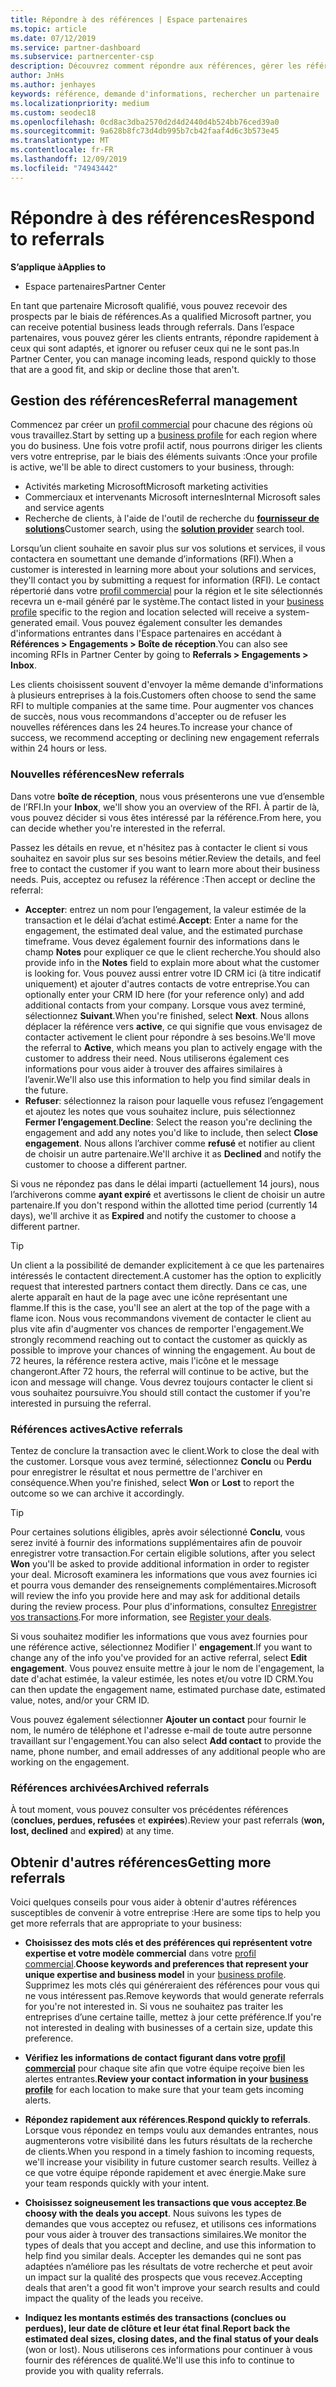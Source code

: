 ```yaml
---
title: Répondre à des références | Espace partenaires
ms.topic: article
ms.date: 07/12/2019
ms.service: partner-dashboard
ms.subservice: partnercenter-csp
description: Découvrez comment répondre aux références, gérer les références nouvelles, existantes et archivées, et obtenir plus de références à l’avenir.
author: JnHs
ms.author: jenhayes
keywords: référence, demande d'informations, rechercher un partenaire
ms.localizationpriority: medium
ms.custom: seodec18
ms.openlocfilehash: 0cd8ac3dba2570d2d4d2440d4b524bb76ced39a0
ms.sourcegitcommit: 9a628b8fc73d4db995b7cb42faaf4d6c3b573e45
ms.translationtype: MT
ms.contentlocale: fr-FR
ms.lasthandoff: 12/09/2019
ms.locfileid: "74943442"
---
```

# <a name="respond-to-referrals"></a><span data-ttu-id="3f5bc-104">Répondre à des références</span><span class="sxs-lookup"><span data-stu-id="3f5bc-104">Respond to referrals</span></span>

<span data-ttu-id="3f5bc-105">**S’applique à**</span><span class="sxs-lookup"><span data-stu-id="3f5bc-105">**Applies to**</span></span>

-  <span data-ttu-id="3f5bc-106">Espace partenaires</span><span class="sxs-lookup"><span data-stu-id="3f5bc-106">Partner Center</span></span>

<span data-ttu-id="3f5bc-107">En tant que partenaire Microsoft qualifié, vous pouvez recevoir des prospects par le biais de références.</span><span class="sxs-lookup"><span data-stu-id="3f5bc-107">As a qualified Microsoft partner, you can receive potential business leads through referrals.</span></span> <span data-ttu-id="3f5bc-108">Dans l’espace partenaires, vous pouvez gérer les clients entrants, répondre rapidement à ceux qui sont adaptés, et ignorer ou refuser ceux qui ne le sont pas.</span><span class="sxs-lookup"><span data-stu-id="3f5bc-108">In Partner Center, you can manage incoming leads, respond quickly to those that are a good fit, and skip or decline those that aren't.</span></span> 

## <a name="referral-management"></a><span data-ttu-id="3f5bc-109">Gestion des références</span><span class="sxs-lookup"><span data-stu-id="3f5bc-109">Referral management</span></span>

<span data-ttu-id="3f5bc-110">Commencez par créer un [profil commercial](create-a-marketing-profile.md) pour chacune des régions où vous travaillez.</span><span class="sxs-lookup"><span data-stu-id="3f5bc-110">Start by setting up a [business profile](create-a-marketing-profile.md) for each region where you do business.</span></span> <span data-ttu-id="3f5bc-111">Une fois votre profil actif, nous pourrons diriger les clients vers votre entreprise, par le biais des éléments suivants :</span><span class="sxs-lookup"><span data-stu-id="3f5bc-111">Once your profile is active, we'll be able to direct customers to your business, through:</span></span>

*  <span data-ttu-id="3f5bc-112">Activités marketing Microsoft</span><span class="sxs-lookup"><span data-stu-id="3f5bc-112">Microsoft marketing activities</span></span>
*  <span data-ttu-id="3f5bc-113">Commerciaux et intervenants Microsoft internes</span><span class="sxs-lookup"><span data-stu-id="3f5bc-113">Internal Microsoft sales and service agents</span></span>
*  <span data-ttu-id="3f5bc-114">Recherche de clients, à l'aide de l'outil de recherche du **[fournisseur de solutions](https://www.microsoft.com/solution-providers/home)**</span><span class="sxs-lookup"><span data-stu-id="3f5bc-114">Customer search, using the **[solution provider](https://www.microsoft.com/solution-providers/home)** search tool.</span></span>

<span data-ttu-id="3f5bc-115">Lorsqu’un client souhaite en savoir plus sur vos solutions et services, il vous contactera en soumettant une demande d’informations (RFI).</span><span class="sxs-lookup"><span data-stu-id="3f5bc-115">When a customer is interested in learning more about your solutions and services, they'll contact you by submitting a request for information (RFI).</span></span> <span data-ttu-id="3f5bc-116">Le contact répertorié dans votre [profil commercial](create-a-marketing-profile.md) pour la région et le site sélectionnés recevra un e-mail généré par le système.</span><span class="sxs-lookup"><span data-stu-id="3f5bc-116">The contact listed in your [business profile](create-a-marketing-profile.md) specific to the region and location selected will receive a system-generated email.</span></span> <span data-ttu-id="3f5bc-117">Vous pouvez également consulter les demandes d'informations entrantes dans l'Espace partenaires en accédant à **Références > Engagements > Boîte de réception**.</span><span class="sxs-lookup"><span data-stu-id="3f5bc-117">You can also see incoming RFIs in Partner Center by going to **Referrals > Engagements > Inbox**.</span></span>

<span data-ttu-id="3f5bc-118">Les clients choisissent souvent d'envoyer la même demande d'informations à plusieurs entreprises à la fois.</span><span class="sxs-lookup"><span data-stu-id="3f5bc-118">Customers often choose to send the same RFI to multiple companies at the same time.</span></span> <span data-ttu-id="3f5bc-119">Pour augmenter vos chances de succès, nous vous recommandons d'accepter ou de refuser les nouvelles références dans les 24 heures.</span><span class="sxs-lookup"><span data-stu-id="3f5bc-119">To increase your chance of success, we recommend accepting or declining new engagement referrals within 24 hours or less.</span></span>

### <a name="new-referrals"></a><span data-ttu-id="3f5bc-120">Nouvelles références</span><span class="sxs-lookup"><span data-stu-id="3f5bc-120">New referrals</span></span>

<span data-ttu-id="3f5bc-121">Dans votre **boîte de réception**, nous vous présenterons une vue d’ensemble de l’RFI.</span><span class="sxs-lookup"><span data-stu-id="3f5bc-121">In your **Inbox**, we'll show you an overview of the RFI.</span></span> <span data-ttu-id="3f5bc-122">À partir de là, vous pouvez décider si vous êtes intéressé par la référence.</span><span class="sxs-lookup"><span data-stu-id="3f5bc-122">From here, you can decide whether you're interested in the referral.</span></span>

<span data-ttu-id="3f5bc-123">Passez les détails en revue, et n'hésitez pas à contacter le client si vous souhaitez en savoir plus sur ses besoins métier.</span><span class="sxs-lookup"><span data-stu-id="3f5bc-123">Review the details, and feel free to contact the customer if you want to learn more about their business needs.</span></span> <span data-ttu-id="3f5bc-124">Puis, acceptez ou refusez la référence :</span><span class="sxs-lookup"><span data-stu-id="3f5bc-124">Then accept or decline the referral:</span></span>

*  <span data-ttu-id="3f5bc-125">**Accepter**: entrez un nom pour l’engagement, la valeur estimée de la transaction et le délai d’achat estimé.</span><span class="sxs-lookup"><span data-stu-id="3f5bc-125">**Accept**: Enter a name for the engagement, the estimated deal value, and the estimated purchase timeframe.</span></span> <span data-ttu-id="3f5bc-126">Vous devez également fournir des informations dans le champ **Notes** pour expliquer ce que le client recherche.</span><span class="sxs-lookup"><span data-stu-id="3f5bc-126">You should also provide info in the **Notes** field to explain more about what the customer is looking for.</span></span> <span data-ttu-id="3f5bc-127">Vous pouvez aussi entrer votre ID CRM ici (à titre indicatif uniquement) et ajouter d'autres contacts de votre entreprise.</span><span class="sxs-lookup"><span data-stu-id="3f5bc-127">You can optionally enter your CRM ID here (for your reference only) and add additional contacts from your company.</span></span> <span data-ttu-id="3f5bc-128">Lorsque vous avez terminé, sélectionnez **Suivant**.</span><span class="sxs-lookup"><span data-stu-id="3f5bc-128">When you're finished, select **Next**.</span></span> <span data-ttu-id="3f5bc-129">Nous allons déplacer la référence vers **active**, ce qui signifie que vous envisagez de contacter activement le client pour répondre à ses besoins.</span><span class="sxs-lookup"><span data-stu-id="3f5bc-129">We'll move the referral to **Active**, which means you plan to actively engage with the customer to address their need.</span></span> <span data-ttu-id="3f5bc-130">Nous utiliserons également ces informations pour vous aider à trouver des affaires similaires à l’avenir.</span><span class="sxs-lookup"><span data-stu-id="3f5bc-130">We'll also use this information to help you find similar deals in the future.</span></span>
*  <span data-ttu-id="3f5bc-131">**Refuser**: sélectionnez la raison pour laquelle vous refusez l’engagement et ajoutez les notes que vous souhaitez inclure, puis sélectionnez **Fermer l’engagement**.</span><span class="sxs-lookup"><span data-stu-id="3f5bc-131">**Decline**: Select the reason you're declining the engagement and add any notes you'd like to include, then select **Close engagement**.</span></span> <span data-ttu-id="3f5bc-132">Nous allons l’archiver comme **refusé** et notifier au client de choisir un autre partenaire.</span><span class="sxs-lookup"><span data-stu-id="3f5bc-132">We'll archive it as **Declined** and notify the customer to choose a different partner.</span></span>

<span data-ttu-id="3f5bc-133">Si vous ne répondez pas dans le délai imparti (actuellement 14 jours), nous l’archiverons comme **ayant expiré** et avertissons le client de choisir un autre partenaire.</span><span class="sxs-lookup"><span data-stu-id="3f5bc-133">If you don't respond within the allotted time period (currently 14 days), we'll archive it as **Expired** and notify the customer to choose a different partner.</span></span>

> [!TIP]
> <span data-ttu-id="3f5bc-134">Un client a la possibilité de demander explicitement à ce que les partenaires intéressés le contactent directement.</span><span class="sxs-lookup"><span data-stu-id="3f5bc-134">A customer has the option to explicitly request that interested partners contact them directly.</span></span> <span data-ttu-id="3f5bc-135">Dans ce cas, une alerte apparaît en haut de la page avec une icône représentant une flamme.</span><span class="sxs-lookup"><span data-stu-id="3f5bc-135">If this is the case, you'll see an alert at the top of the page with a flame icon.</span></span> <span data-ttu-id="3f5bc-136">Nous vous recommandons vivement de contacter le client au plus vite afin d'augmenter vos chances de remporter l'engagement.</span><span class="sxs-lookup"><span data-stu-id="3f5bc-136">We strongly recommend reaching out to contact the customer as quickly as possible to improve your chances of winning the engagement.</span></span> <span data-ttu-id="3f5bc-137">Au bout de 72 heures, la référence restera active, mais l'icône et le message changeront.</span><span class="sxs-lookup"><span data-stu-id="3f5bc-137">After 72 hours, the referral will continue to be active, but the icon and message will change.</span></span> <span data-ttu-id="3f5bc-138">Vous devrez toujours contacter le client si vous souhaitez poursuivre.</span><span class="sxs-lookup"><span data-stu-id="3f5bc-138">You should still contact the customer if you're interested in pursuing the referral.</span></span>

### <a name="active-referrals"></a><span data-ttu-id="3f5bc-139">Références actives</span><span class="sxs-lookup"><span data-stu-id="3f5bc-139">Active referrals</span></span>

<span data-ttu-id="3f5bc-140">Tentez de conclure la transaction avec le client.</span><span class="sxs-lookup"><span data-stu-id="3f5bc-140">Work to close the deal with the customer.</span></span> <span data-ttu-id="3f5bc-141">Lorsque vous avez terminé, sélectionnez **Conclu** ou **Perdu** pour enregistrer le résultat et nous permettre de l'archiver en conséquence.</span><span class="sxs-lookup"><span data-stu-id="3f5bc-141">When you're finished, select **Won** or **Lost** to report the outcome so we can archive it accordingly.</span></span>

> [!TIP]
> <span data-ttu-id="3f5bc-142">Pour certaines solutions éligibles, après avoir sélectionné **Conclu**, vous serez invité à fournir des informations supplémentaires afin de pouvoir enregistrer votre transaction.</span><span class="sxs-lookup"><span data-stu-id="3f5bc-142">For certain eligible solutions, after you select **Won** you'll be asked to provide additional information in order to register your deal.</span></span> <span data-ttu-id="3f5bc-143">Microsoft examinera les informations que vous avez fournies ici et pourra vous demander des renseignements complémentaires.</span><span class="sxs-lookup"><span data-stu-id="3f5bc-143">Microsoft will review the info you provide here and may ask for additional details during the review process.</span></span> <span data-ttu-id="3f5bc-144">Pour plus d'informations, consultez [Enregistrer vos transactions](register-deals.md).</span><span class="sxs-lookup"><span data-stu-id="3f5bc-144">For more information, see [Register your deals](register-deals.md).</span></span>

<span data-ttu-id="3f5bc-145">Si vous souhaitez modifier les informations que vous avez fournies pour une référence active, sélectionnez Modifier l' **engagement**.</span><span class="sxs-lookup"><span data-stu-id="3f5bc-145">If you want to change any of the info you've provided for an active referral, select **Edit engagement**.</span></span> <span data-ttu-id="3f5bc-146">Vous pouvez ensuite mettre à jour le nom de l'engagement, la date d'achat estimée, la valeur estimée, les notes et/ou votre ID CRM.</span><span class="sxs-lookup"><span data-stu-id="3f5bc-146">You can then update the engagement name, estimated purchase date, estimated value, notes, and/or your CRM ID.</span></span>

<span data-ttu-id="3f5bc-147">Vous pouvez également sélectionner **Ajouter un contact** pour fournir le nom, le numéro de téléphone et l'adresse e-mail de toute autre personne travaillant sur l'engagement.</span><span class="sxs-lookup"><span data-stu-id="3f5bc-147">You can also select **Add contact** to provide the name, phone number, and email addresses of any additional people who are working on the engagement.</span></span>


### <a name="archived-referrals"></a><span data-ttu-id="3f5bc-148">Références archivées</span><span class="sxs-lookup"><span data-stu-id="3f5bc-148">Archived referrals</span></span>

<span data-ttu-id="3f5bc-149">À tout moment, vous pouvez consulter vos précédentes références (**conclues, perdues, refusées** et **expirées**).</span><span class="sxs-lookup"><span data-stu-id="3f5bc-149">Review your past referrals (**won, lost, declined** and **expired**) at any time.</span></span> 

## <a name="getting-more-referrals"></a><span data-ttu-id="3f5bc-150">Obtenir d'autres références</span><span class="sxs-lookup"><span data-stu-id="3f5bc-150">Getting more referrals</span></span>

<span data-ttu-id="3f5bc-151">Voici quelques conseils pour vous aider à obtenir d'autres références susceptibles de convenir à votre entreprise :</span><span class="sxs-lookup"><span data-stu-id="3f5bc-151">Here are some tips to help you get more referrals that are appropriate to your business:</span></span>

*  <span data-ttu-id="3f5bc-152">**Choisissez des mots clés et des préférences qui représentent votre expertise et votre modèle commercial** dans votre [profil commercial](create-a-marketing-profile.md).</span><span class="sxs-lookup"><span data-stu-id="3f5bc-152">**Choose keywords and preferences that represent your unique expertise and business model** in your [business profile](create-a-marketing-profile.md).</span></span> <span data-ttu-id="3f5bc-153">Supprimez les mots clés qui généreraient des références pour vous qui ne vous intéressent pas.</span><span class="sxs-lookup"><span data-stu-id="3f5bc-153">Remove keywords that would generate referrals for you're not interested in.</span></span> <span data-ttu-id="3f5bc-154">Si vous ne souhaitez pas traiter les entreprises d’une certaine taille, mettez à jour cette préférence.</span><span class="sxs-lookup"><span data-stu-id="3f5bc-154">If you're not interested in dealing with businesses of a certain size, update this preference.</span></span>

*  <span data-ttu-id="3f5bc-155">**Vérifiez les informations de contact figurant dans votre [profil commercial](create-a-marketing-profile.md)** pour chaque site afin que votre équipe reçoive bien les alertes entrantes.</span><span class="sxs-lookup"><span data-stu-id="3f5bc-155">**Review your contact information in your [business profile](create-a-marketing-profile.md)** for each location to make sure that your team gets incoming alerts.</span></span>

*  <span data-ttu-id="3f5bc-156">**Répondez rapidement aux références**.</span><span class="sxs-lookup"><span data-stu-id="3f5bc-156">**Respond quickly to referrals**.</span></span> <span data-ttu-id="3f5bc-157">Lorsque vous répondez en temps voulu aux demandes entrantes, nous augmenterons votre visibilité dans les futurs résultats de la recherche de clients.</span><span class="sxs-lookup"><span data-stu-id="3f5bc-157">When you respond in a timely fashion to incoming requests, we'll increase your visibility in future customer search results.</span></span> <span data-ttu-id="3f5bc-158">Veillez à ce que votre équipe réponde rapidement et avec énergie.</span><span class="sxs-lookup"><span data-stu-id="3f5bc-158">Make sure your team responds quickly with your intent.</span></span>

*  <span data-ttu-id="3f5bc-159">**Choisissez soigneusement les transactions que vous acceptez**.</span><span class="sxs-lookup"><span data-stu-id="3f5bc-159">**Be choosy with the deals you accept**.</span></span> <span data-ttu-id="3f5bc-160">Nous suivons les types de demandes que vous acceptez ou refusez, et utilisons ces informations pour vous aider à trouver des transactions similaires.</span><span class="sxs-lookup"><span data-stu-id="3f5bc-160">We monitor the types of deals that you accept and decline, and use this information to help find you similar deals.</span></span> <span data-ttu-id="3f5bc-161">Accepter les demandes qui ne sont pas adaptées n’améliore pas les résultats de votre recherche et peut avoir un impact sur la qualité des prospects que vous recevez.</span><span class="sxs-lookup"><span data-stu-id="3f5bc-161">Accepting deals that aren't a good fit won't improve your search results and could impact the quality of the leads you receive.</span></span>

*  <span data-ttu-id="3f5bc-162">**Indiquez les montants estimés des transactions (conclues ou perdues), leur date de clôture et leur état final**.</span><span class="sxs-lookup"><span data-stu-id="3f5bc-162">**Report back the estimated deal sizes, closing dates, and the final status of your deals** (won or lost).</span></span> <span data-ttu-id="3f5bc-163">Nous utiliserons ces informations pour continuer à vous fournir des références de qualité.</span><span class="sxs-lookup"><span data-stu-id="3f5bc-163">We'll use this info to continue to provide you with quality referrals.</span></span>
